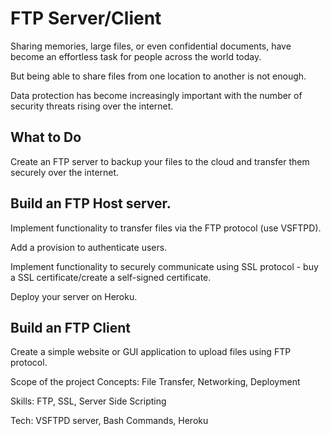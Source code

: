 # FTP Server/Client


Sharing memories, large files, or even confidential documents, have become an effortless task for people across the world today.

But being able to share files from one location to another is not enough.

Data protection has become increasingly important with the number of security threats rising over the internet.

## What to Do

Create an FTP server to backup your files to the cloud and transfer them securely over the internet.

## Build an FTP Host server.

Implement functionality to transfer files via the FTP protocol (use VSFTPD).

Add a provision to authenticate users.

Implement functionality to securely communicate using SSL protocol - buy a SSL certificate/create a self-signed certificate.

Deploy your server on Heroku.


## Build an FTP Client
Create a simple website or GUI application to upload files using FTP protocol.

Scope of the project
Concepts: File Transfer, Networking, Deployment

Skills: FTP, SSL, Server Side Scripting

Tech: VSFTPD server, Bash Commands, Heroku
